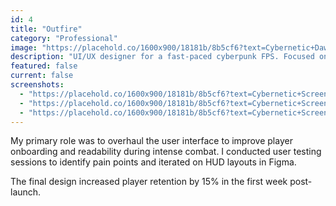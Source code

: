 ```yaml
---
id: 4
title: "Outfire"
category: "Professional"
image: "https://placehold.co/1600x900/18181b/8b5cf6?text=Cybernetic+Dawn"
description: "UI/UX designer for a fast-paced cyberpunk FPS. Focused on creating an intuitive and stylish user interface."
featured: false
current: false
screenshots:
  - "https://placehold.co/1600x900/18181b/8b5cf6?text=Cybernetic+Screenshot+1"
  - "https://placehold.co/1600x900/18181b/8b5cf6?text=Cybernetic+Screenshot+2"
  - "https://placehold.co/1600x900/18181b/8b5cf6?text=Cybernetic+Screenshot+3"
---
```


My primary role was to overhaul the user interface to improve player onboarding and readability during intense combat. I conducted user testing sessions to identify pain points and iterated on HUD layouts in Figma.

The final design increased player retention by 15% in the first week post-launch.